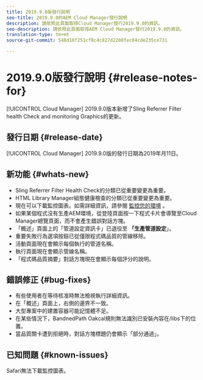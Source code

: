 ```yaml
---
title: 2019.9.0版發行說明
seo-title: 2019.9.0的AEM Cloud Manager發行說明
description: 請依照此頁面取得Cloud Manager發行2019.9.0的資訊。
seo-description: 請依照此頁面取得AEM Cloud Manager發行2019.9.0的資訊。
translation-type: tm+mt
source-git-commit: 548d18f251cf8c4c827d2208fec04cde235ce731

---
```


# 2019.9.0版發行說明 {#release-notes-for}

[!UICONTROL Cloud Manager] 2019.9.0版本新增了Sling Referrer Filter health Check and monitoring Graphics的更新。

## 發行日期 {#release-date}

[!UICONTROL Cloud Manager] 2019.9.0版的發行日期為2019年月11日。

## 新功能 {#whats-new}

* Sling Referrer Filter Health Check的分類已從重要變更為重要。
* HTML Library Manager組態健康檢查的分類已從重要變更為重要。
* 現在可以下載監控圖表。如需詳細資訊，請參閱 [監控您的環境](monitor-your-environments.md) 。
* 如果某個程式沒有生產AEM環境，從登陸頁面按一下程式卡片會導覽至Cloud Manager總覽頁面，而不會產生錯誤對話方塊。
* 「概述」頁面上的「管道設定資訊卡」已退役至 **「生產管道設定**」。
* 重要失敗行為選項按鈕已從僅限程式碼品質的管線移除。
* 活動頁面現在會顯示每個執行的管道名稱。
* 執行頁面現在會顯示管線名稱。
* 「程式碼品質摘要」對話方塊現在會顯示每個評分的說明。

## 錯誤修正 {#bug-fixes}

* 有些使用者在等待核准時無法檢視執行詳細資訊。
* 在「概述」頁面上，右側的邊界不一致。
* 大型專案中的建置容器可能記憶體不足。
* 在某些情況下，BandnedPath Oakcal規則無法識別已安裝內容在/libs下的位置。
* 當品質關卡遭到拒絕時，對話方塊標題仍會顯示「部分通過」。

## 已知問題 {#known-issues}

Safari無法下載監控圖表。
